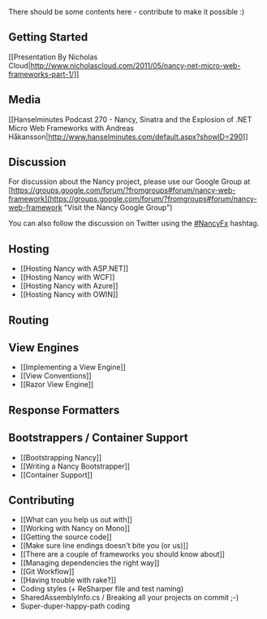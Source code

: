There should be some contents here - contribute to make it possible :) 

## Getting Started
[[Presentation By Nicholas Cloud|http://www.nicholascloud.com/2011/05/nancy-net-micro-web-frameworks-part-1/]]

## Media
[[Hanselminutes Podcast 270 - Nancy, Sinatra and the Explosion of .NET Micro Web Frameworks with Andreas Håkansson|http://www.hanselminutes.com/default.aspx?showID=290]]

## Discussion
For discussion about the Nancy project, please use our Google Group at [https://groups.google.com/forum/?fromgroups#forum/nancy-web-framework](https://groups.google.com/forum/?fromgroups#forum/nancy-web-framework "Visit the Nancy Google Group")

You can also follow the discussion on Twitter using the [#NancyFx](http://search.twitter.com/search?q=%23Nancyfx) hashtag.

## Hosting

* [[Hosting Nancy with ASP.NET]]
* [[Hosting Nancy with WCF]]
* [[Hosting Nancy with Azure]]
* [[Hosting Nancy with OWIN]]

## Routing


## View Engines
* [[Implementing a View Engine]]
* [[View Conventions]]
* [[Razor View Engine]]

## Response Formatters


## Bootstrappers / Container Support

* [[Bootstrapping Nancy]]
* [[Writing a Nancy Bootstrapper]]
* [[Container Support]]

## Contributing

* [[What can you help us out with]]
* [[Working with Nancy on Mono]]
* [[Getting the source code]]
* [[Make sure line endings doesn't bite you (or us)]]
* [[There are a couple of frameworks you should know about]]
* [[Managing dependencies the right way]]
* [[Git Workflow]]
* [[Having trouble with rake?]]
* Coding styles (+ ReSharper file and test naming)
* SharedAssemblyInfo.cs / Breaking all your projects on commit ;-)
* Super-duper-happy-path coding